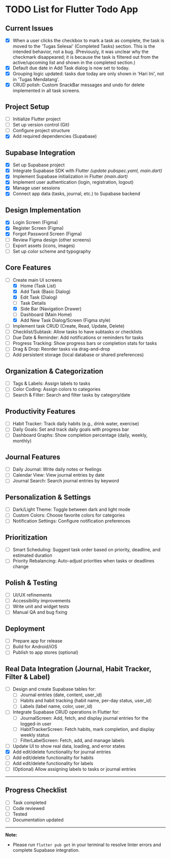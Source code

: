 # TODO List for Flutter Todo App

## Current Issues
- [x] When a user clicks the checkbox to mark a task as complete, the task is moved to the 'Tugas Selesai' (Completed Tasks) section. This is the intended behavior, not a bug. (Previously, it was unclear why the checkmark disappeared; it is because the task is filtered out from the active/upcoming list and shown in the completed section.)
- [x] Default due date in Add Task dialog is now set to today.
- [x] Grouping logic updated: tasks due today are only shown in 'Hari Ini', not in 'Tugas Mendatang'.
- [x] CRUD polish: Custom SnackBar messages and undo for delete implemented in all task screens.

## Project Setup
- [ ] Initialize Flutter project
- [ ] Set up version control (Git)
- [ ] Configure project structure
- [x] Add required dependencies (Supabase)

## Supabase Integration
- [x] Set up Supabase project
- [x] Integrate Supabase SDK with Flutter *(update pubspec.yaml, main.dart)*
- [x] Implement Supabase initialization in Flutter *(main.dart)*
- [x] Implement user authentication (login, registration, logout)
- [x] Manage user sessions
- [x] Connect app data (tasks, journal, etc.) to Supabase backend

## Design Implementation
- [x] Login Screen (Figma)
- [x] Register Screen (Figma)
- [x] Forgot Password Screen (Figma)
- [ ] Review Figma design (other screens)
- [ ] Export assets (icons, images)
- [ ] Set up color scheme and typography

## Core Features
- [ ] Create main UI screens
  - [x] Home (Task List)
  - [x] Add Task (Basic Dialog)
  - [x] Edit Task (Dialog)
  - [ ] Task Details
  - [x] Side Bar (Navigation Drawer)
  - [ ] Dashboard (Main Home)
  - [x] Add New Task Dialog/Screen (Figma style)
- [ ] Implement task CRUD (Create, Read, Update, Delete)
- [ ] Checklist/Subtask: Allow tasks to have subtasks or checklists
- [ ] Due Date & Reminder: Add notifications or reminders for tasks
- [ ] Progress Tracking: Show progress bars or completion stats for tasks
- [ ] Drag & Drop: Reorder tasks via drag-and-drop
- [ ] Add persistent storage (local database or shared preferences)

## Organization & Categorization
- [ ] Tags & Labels: Assign labels to tasks
- [ ] Color Coding: Assign colors to categories
- [ ] Search & Filter: Search and filter tasks by category/date

## Productivity Features
- [ ] Habit Tracker: Track daily habits (e.g., drink water, exercise)
- [ ] Daily Goals: Set and track daily goals with progress bar
- [ ] Dashboard Graphs: Show completion percentage (daily, weekly, monthly)

## Journal Features
- [ ] Daily Journal: Write daily notes or feelings
- [ ] Calendar View: View journal entries by date
- [ ] Journal Search: Search journal entries by keyword

## Personalization & Settings
- [ ] Dark/Light Theme: Toggle between dark and light mode
- [ ] Custom Colors: Choose favorite colors for categories
- [ ] Notification Settings: Configure notification preferences

## Prioritization
- [ ] Smart Scheduling: Suggest task order based on priority, deadline, and estimated duration
- [ ] Priority Rebalancing: Auto-adjust priorities when tasks or deadlines change

## Polish & Testing
- [ ] UI/UX refinements
- [ ] Accessibility improvements
- [ ] Write unit and widget tests
- [ ] Manual QA and bug fixing

## Deployment
- [ ] Prepare app for release
- [ ] Build for Android/iOS
- [ ] Publish to app stores (optional)

## Real Data Integration (Journal, Habit Tracker, Filter & Label)
- [ ] Design and create Supabase tables for:
    - [ ] Journal entries (date, content, user_id)
    - [ ] Habits and habit tracking (habit name, per-day status, user_id)
    - [ ] Labels (label name, color, user_id)
- [ ] Integrate Supabase CRUD operations in Flutter for:
    - [ ] JournalScreen: Add, fetch, and display journal entries for the logged-in user
    - [ ] HabitTrackerScreen: Fetch habits, mark completion, and display weekly status
    - [ ] FilterLabelScreen: Fetch, add, and manage labels
- [ ] Update UI to show real data, loading, and error states
- [x] Add edit/delete functionality for journal entries
- [ ] Add edit/delete functionality for habits
- [ ] Add edit/delete functionality for labels
- [ ] (Optional) Allow assigning labels to tasks or journal entries

---

## Progress Checklist
- [ ] Task completed
- [ ] Code reviewed
- [ ] Tested
- [ ] Documentation updated

---

**Note:**
- Please run `flutter pub get` in your terminal to resolve linter errors and complete Supabase integration. 